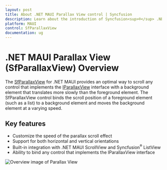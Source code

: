 ```yaml
---
layout: post
title: About .NET MAUI Parallax View control | Syncfusion
description: Learn about the introduction of Syncfusion<sup>®</sup> .NET MAUI Parallax View (SfParallaxView) control and more.
platform: MAUI
control: SfParallaxView
documentation: ug
---
```


# .NET MAUI Parallax View (SfParallaxView) Overview

The [SfParallaxView](https://help.syncfusion.com/cr/maui/Syncfusion.Maui.ParallaxView.SfParallaxView.html) for .NET MAUI provides an optimal way to scroll any control that implements the [IParallaxView](https://help.syncfusion.com/cr/maui/Syncfusion.Maui.Core.IParallaxView.html) interface with a background element that translates more slowly than the foreground element. The SfParallaxView control binds the scroll position of a foreground element (such as a list) to a background element and moves the background element at a varying speed.

## Key features

* Customize the speed of the parallax scroll effect
* Support for both horizontal and vertical orientations
* Built-in integration with .NET MAUI ScrollView and Syncfusion<sup>®</sup> ListView
* Ability to bind any control that implements the IParallaxView interface

![Overview image of Parallax View](ParallaxView_Images/maui_parallaxview_overview.gif)